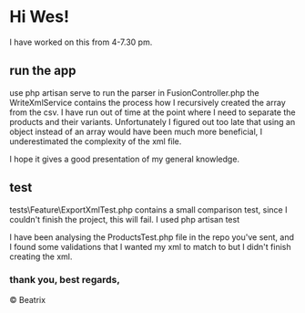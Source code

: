 # Hi Wes!

I have worked on this from 4-7.30 pm. 

## run the app
use php artisan serve to run the parser in FusionController.php
the WriteXmlService contains the process how I recursively created the array from the csv. 
I have run out of time at the point where I need to separate the products and their variants. 
Unfortunately I figured out too late that using an object instead of an array would have been much more beneficial, I underestimated the complexity of the xml file.

I hope it gives a good presentation of my general knowledge.

## test
tests\Feature\ExportXmlTest.php contains a small comparison test, since I couldn't finish the project, this will fail. I used php artisan test

I have been analysing the ProductsTest.php file in the repo you've sent, and I found some validations that I wanted my xml to match to but I didn't finish creating the xml. 

### thank you, best regards, 
&copy; Beatrix

